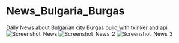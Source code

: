# News_Bulgaria_Burgas
Daily News about Bulgarian city Burgas build with tkinker and api
![Screenshot_News](https://user-images.githubusercontent.com/114092919/230900353-b93de66d-3ae7-4322-a440-e184298bd5cb.png)
![Screenshot_News_2](https://user-images.githubusercontent.com/114092919/230900366-db9172e9-74e4-486d-84e1-ef9e446ab165.png)
![Screenshot_News_3](https://user-images.githubusercontent.com/114092919/230900378-35499ca8-35ef-4a68-9266-3d68b54aa98a.png)

